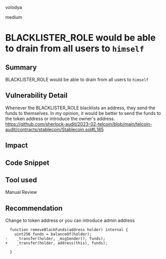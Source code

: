 volodya

medium

# BLACKLISTER_ROLE would be able to drain from all users to `himself`

## Summary
BLACKLISTER_ROLE would be able to drain from all users to `himself`
## Vulnerability Detail
Whenever the BLACKLISTER_ROLE blacklists an address, they send the funds to themselves. In my opinion, it would be better to send the funds to the token address or introduce the owner's address.
https://github.com/sherlock-audit/2023-02-telcoin/blob/main/telcoin-audit/contracts/stablecoin/Stablecoin.sol#L185
## Impact

## Code Snippet

## Tool used

Manual Review

## Recommendation
Change to token address or you can introduce admin address
```solidity
  function removeBlackFunds(address holder) internal {
    uint256 funds = balanceOf(holder);
-    _transfer(holder, _msgSender(), funds);
+    _transfer(holder, address(this), funds);

  }
```